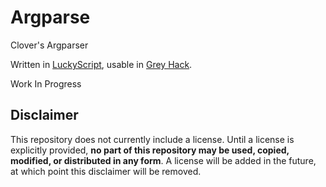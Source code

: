 # Argparse

Clover's Argparser

Written in [LuckyScript][luckyscript], usable in [Grey Hack][greyhack].

Work In Progress

## Disclaimer
This repository does not currently include a license. Until a license is explicitly provided, **no part of this repository may be used, copied, modified, or distributed in any form**.
A license will be added in the future, at which point this disclaimer will be removed.

[luckyscript]: https://github.com/cloverrfoxx/luckyscript-gh
[greyhack]: https://store.steampowered.com/app/605230/Grey_Hack/

